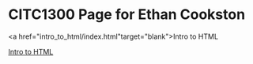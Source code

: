 # CITC1300 Page for Ethan Cookston

<a href="intro_to_html/index.html"target="blank">Intro to HTML</a>

<a href="HTML5_to_intro_css" target="blank">Intro to HTML</a>

